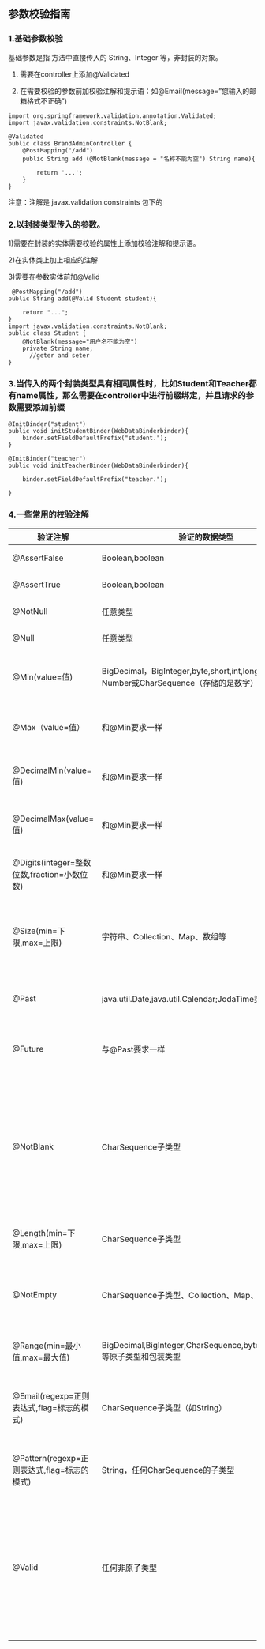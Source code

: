 ## 参数校验指南
### 1.基础参数校验
基础参数是指 方法中直接传入的 String、Integer 等，非封装的对象。

1) 需要在controller上添加@Validated

2) 在需要校验的参数前加校验注解和提示语：如@Email(message=”您输入的邮箱格式不正确”)

```
import org.springframework.validation.annotation.Validated;
import javax.validation.constraints.NotBlank;

@Validated
public class BrandAdminController {
    @PostMapping("/add")
    public String add (@NotBlank(message = "名称不能为空") String name){

        return '...';
    }
}
```
注意：注解是 javax.validation.constraints 包下的

### 2.以封装类型传入的参数。
1)需要在封装的实体需要校验的属性上添加校验注解和提示语。

2)在实体类上加上相应的注解

3)需要在参数实体前加@Valid

```
 @PostMapping("/add")
public String add(@Valid Student student){

    return "...";
}
import javax.validation.constraints.NotBlank;
public class Student {
    @NotBlank(message="用户名不能为空")
    private String name;
      //geter and seter 
}
```
### 3.当传入的两个封装类型具有相同属性时，比如Student和Teacher都有name属性，那么需要在controller中进行前缀绑定，并且请求的参数需要添加前缀
```
@InitBinder("student")
public void initStudentBinder(WebDataBinderbinder){
    binder.setFieldDefaultPrefix("student.");
}

@InitBinder("teacher")
public void initTeacherBinder(WebDataBinderbinder){

    binder.setFieldDefaultPrefix("teacher.");

}
```
### 4.一些常用的校验注解
验证注解	|   验证的数据类型	|   说明
---|---|---
@AssertFalse	|   Boolean,boolean	|   验证注解的元素值是false
@AssertTrue	|   Boolean,boolean	|   验证注解的元素值是true
@NotNull	|   任意类型	|   验证注解的元素值不是null
@Null	|   任意类型	|   验证注解的元素值是null
@Min(value=值)	|   BigDecimal，BigInteger,byte,short,int,long，等任何Number或CharSequence（存储的是数字）子类型	|   验证注解的元素值大于等于@Min指定的value值
@Max（value=值）|	和@Min要求一样	|   验证注解的元素值小于等于@Max指定的value值
@DecimalMin(value=值)	|   和@Min要求一样	|   验证注解的元素值大于等于@DecimalMin指定的value值
@DecimalMax(value=值)	|   和@Min要求一样	|   验证注解的元素值小于等于@DecimalMax指定的value值
@Digits(integer=整数位数,fraction=小数位数)	|   和@Min要求一样	|   验证注解的元素值的整数位数和小数位数上限
@Size(min=下限,max=上限)	|   字符串、Collection、Map、数组等	|   验证注解的元素值的在min和max（包含）指定区间之内，如字符长度、集合大小
@Past	|   java.util.Date,java.util.Calendar;JodaTime类库的日期类型	|   验证注解的元素值（日期类型）比当前时间早
@Future	|   与@Past要求一样	|   验证注解的元素值（日期类型）比当前时间晚
@NotBlank	|   CharSequence子类型	|   验证注解的元素值不为空（不为null、去除首位空格后长度为0），不同于@NotEmpty，@NotBlank只应用于字符串且在比较时会去除字符串的首位空格
@Length(min=下限,max=上限)	|   CharSequence子类型	|   验证注解的元素值长度在min和max区间内
@NotEmpty	|   CharSequence子类型、Collection、Map、数组	|   验证注解的元素值不为null且不为空（字符串长度不为0、集合大小不为0）
@Range(min=最小值,max=最大值)	|   BigDecimal,BigInteger,CharSequence,byte,short,int,long等原子类型和包装类型	|   验证注解的元素值在最小值和最大值之间
@Email(regexp=正则表达式,flag=标志的模式)	|   CharSequence子类型（如String）	|   验证注解的元素值是Email，也可以通过regexp和flag指定自定义的email格式
@Pattern(regexp=正则表达式,flag=标志的模式)	|   String，任何CharSequence的子类型	|   验证注解的元素值与指定的正则表达式匹配
@Valid	|   任何非原子类型	|   指定递归验证关联的对象；如用户对象中有个地址对象属性，如果想在验证用户对象时一起验证地址对象的话，在地址对象上加@Valid注解即可级联验证